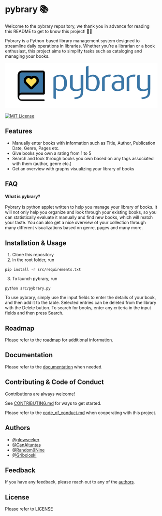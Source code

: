 
# pybrary 📚

Welcome to the pybrary repository, we thank you in advance for reading this README to get to know this project! 💟📖

Pybrary is a Python-based library management system designed to streamline daily operations in libraries. Whether you’re a librarian or a book enthusiast, this project aims to simplify tasks such as cataloging and managing your books.

![Logo](pybrary.png)

[![MIT License](https://img.shields.io/badge/License-MIT-green.svg)](https://choosealicense.com/licenses/mit/)

## Features

- Manually enter books with information such as Title, Author, Publication Date, Genre, Pages etc.
- Give books you own a rating from 1 to 5
- Search and look through books you own based on any tags associated with them (author, genre etc.)
- Get an overview with graphs visualizing your library of books

## FAQ

#### What is pybrary?

Pybrary is python applet written to help you manage your library of books. It will not only help you organize and look through your existing books, so you can statistically evaluate it manually and find new books, which will match your taste. You can also get a nice overview of your collection through many different visualizations based on genre, pages and many more. 

## Installation & Usage

1) Clone this repository
2) In the root folder, run

`pip install -r src/requirements.txt`

3) To launch pybrary, run 

`python src/pybrary.py` 

To use pybrary, simply use the input fields to enter the details of your book, and then add it to the table. Selected entries can be deleted from the library with the Delete button.
To search for books, enter any criteria in the input fields and then press Search.

## Roadmap

Please refer to the [roadmap](ROADMAP.md) for additional information.


## Documentation

Please refer to the [documentation](documentation.md) when needed.


## Contributing & Code of Conduct

Contributions are always welcome!

See [CONTRIBUTING.md](CONTRIBUTING.md) for ways to get started.
 
Please refer to the [code_of_conduct.md](code_of_conduct.md) when cooperating with this project.


## Authors

- [@glowseeker](https://www.github.com/glowseeker)
- [@CanAltuntas](https://www.github.com/CanAltuntas)
- [@Random9Nine](https://www.github.com/Random9Nine)
- [@Griboloski](https://www.github.com/Griboloski)


## Feedback

If you have any feedback, please reach out to any of the [authors](#Authors).


## License

Please refer to [LICENSE](LICENSE)
